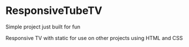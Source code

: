 # ResponsiveTubeTV

Simple project just built for fun

Responsive TV with static for use on other projects using HTML and CSS
